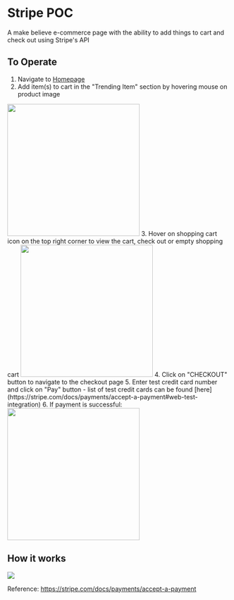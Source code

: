 # Stripe POC

A make believe e-commerce page with the ability to add things to cart and check out using Stripe's API

## To Operate
1. Navigate to [Homepage](https://jh-stripe.glitch.me/index.html)
2. Add item(s) to cart in the "Trending Item" section by hovering mouse on product image
<img src="https://cdn.glitch.com/944a86a0-5dd9-430b-a03a-6a189cf0f69d%2FScreenshot%202020-04-26%20at%207.14.37%20PM.png?v=1587899709694" width="300px" />
3. Hover on shopping cart icon on the top right corner to view the cart, check out or empty shopping cart
<img src="https://cdn.glitch.com/944a86a0-5dd9-430b-a03a-6a189cf0f69d%2FScreenshot%202020-04-26%20at%207.16.54%20PM.png?v=1587899842731" width="300px" />
4. Click on "CHECKOUT" button to navigate to the checkout page
5. Enter test credit card number and click on "Pay" button
- list of test credit cards can be found [here](https://stripe.com/docs/payments/accept-a-payment#web-test-integration)
6. If payment is successful:
<img src="https://cdn.glitch.com/944a86a0-5dd9-430b-a03a-6a189cf0f69d%2FScreenshot%202020-04-26%20at%207.22.13%20PM.png?v=1587900158218" width="300px" />

## How it works
<img src="https://cdn.glitch.com/944a86a0-5dd9-430b-a03a-6a189cf0f69d%2FStripe%20POC.png?v=1587901534583" />

Reference:
https://stripe.com/docs/payments/accept-a-payment